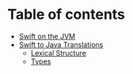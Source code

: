 # Table of contents

* [Swift on the JVM](README.md)
* [Swift to Java Translations](swift-to-java-translations/README.md)
  * [Lexical Structure](swift-to-java-translations/lexical-structure.md)
  * [Types](swift-to-java-translations/types.md)

